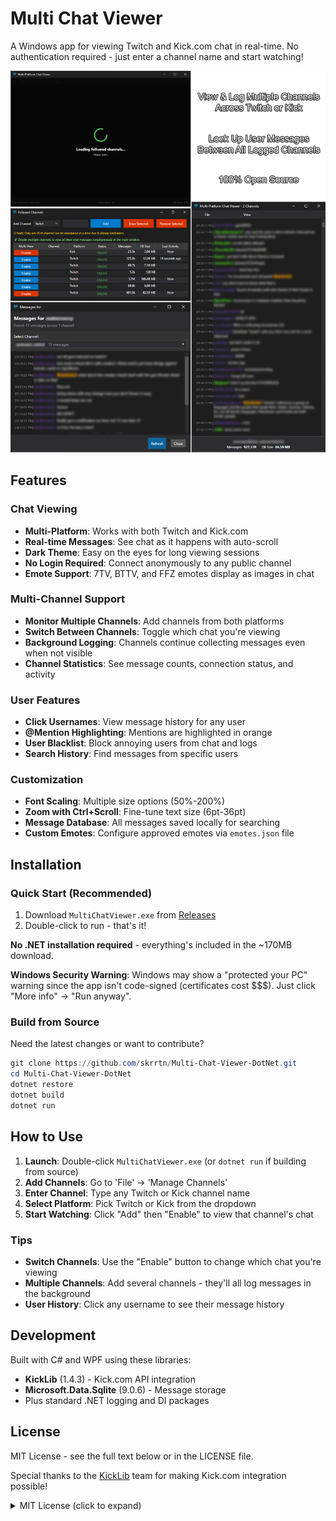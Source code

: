 # Multi Chat Viewer

A Windows app for viewing Twitch and Kick.com chat in real-time. No authentication required - just enter a channel name and start watching!

![Screenshot](Assets/screenshot.png)

## Features

### Chat Viewing
- **Multi-Platform**: Works with both Twitch and Kick.com
- **Real-time Messages**: See chat as it happens with auto-scroll
- **Dark Theme**: Easy on the eyes for long viewing sessions
- **No Login Required**: Connect anonymously to any public channel
- **Emote Support**: 7TV, BTTV, and FFZ emotes display as images in chat

### Multi-Channel Support
- **Monitor Multiple Channels**: Add channels from both platforms
- **Switch Between Channels**: Toggle which chat you're viewing
- **Background Logging**: Channels continue collecting messages even when not visible
- **Channel Statistics**: See message counts, connection status, and activity

### User Features
- **Click Usernames**: View message history for any user
- **@Mention Highlighting**: Mentions are highlighted in orange
- **User Blacklist**: Block annoying users from chat and logs
- **Search History**: Find messages from specific users

### Customization
- **Font Scaling**: Multiple size options (50%-200%)
- **Zoom with Ctrl+Scroll**: Fine-tune text size (6pt-36pt)
- **Message Database**: All messages saved locally for searching
- **Custom Emotes**: Configure approved emotes via `emotes.json` file

## Installation

### Quick Start (Recommended)
1. Download `MultiChatViewer.exe` from [Releases](../../releases)
2. Double-click to run - that's it!

**No .NET installation required** - everything's included in the ~170MB download.

**Windows Security Warning**: Windows may show a "protected your PC" warning since the app isn't code-signed (certificates cost $$$). Just click "More info" → "Run anyway".

### Build from Source
Need the latest changes or want to contribute?

```powershell
git clone https://github.com/skrrtn/Multi-Chat-Viewer-DotNet.git
cd Multi-Chat-Viewer-DotNet
dotnet restore
dotnet build
dotnet run
```

## How to Use

1. **Launch**: Double-click `MultiChatViewer.exe` (or `dotnet run` if building from source)
2. **Add Channels**: Go to 'File' → 'Manage Channels'
3. **Enter Channel**: Type any Twitch or Kick channel name
4. **Select Platform**: Pick Twitch or Kick from the dropdown  
5. **Start Watching**: Click "Add" then "Enable" to view that channel's chat

### Tips
- **Switch Channels**: Use the "Enable" button to change which chat you're viewing
- **Multiple Channels**: Add several channels - they'll all log messages in the background
- **User History**: Click any username to see their message history
## Development

Built with C# and WPF using these libraries:
- **KickLib** (1.4.3) - Kick.com API integration  
- **Microsoft.Data.Sqlite** (9.0.6) - Message storage
- Plus standard .NET logging and DI packages

## License

MIT License - see the full text below or in the LICENSE file.

Special thanks to the [KickLib](https://github.com/Bukk94/KickLib) team for making Kick.com integration possible!

<details>
<summary>MIT License (click to expand)</summary>

```
MIT License

Permission is hereby granted, free of charge, to any person obtaining a copy
of this software and associated documentation files (the "Software"), to deal
in the Software without restriction, including without limitation the rights
to use, copy, modify, merge, publish, distribute, sublicense, and/or sell
copies of the Software, and to permit persons to whom the Software is
furnished to do so, subject to the following conditions:

The above copyright notice and this permission notice shall be included in all
copies or substantial portions of the Software.

THE SOFTWARE IS PROVIDED "AS IS", WITHOUT WARRANTY OF ANY KIND, EXPRESS OR
IMPLIED, INCLUDING BUT NOT LIMITED TO THE WARRANTIES OF MERCHANTABILITY,
FITNESS FOR A PARTICULAR PURPOSE AND NONINFRINGEMENT. IN NO EVENT SHALL THE
AUTHORS OR COPYRIGHT HOLDERS BE LIABLE FOR ANY CLAIM, DAMAGES OR OTHER
LIABILITY, WHETHER IN AN ACTION OF CONTRACT, TORT OR OTHERWISE, ARISING FROM,
OUT OF OR IN CONNECTION WITH THE SOFTWARE OR THE USE OR OTHER DEALINGS IN THE
SOFTWARE.
```

</details>
